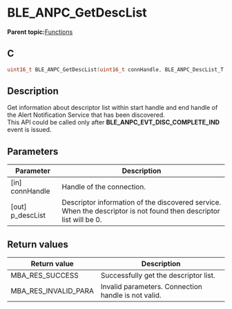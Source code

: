 # BLE\_ANPC\_GetDescList

**Parent topic:**[Functions](GUID-5028AA06-788A-4B7E-B273-018FF2507CA1.md)

## C

```c
uint16_t BLE_ANPC_GetDescList(uint16_t connHandle, BLE_ANPC_DescList_T *p_descList);
```

## Description

Get information about descriptor list within start handle and end handle of the Alert Notification Service that has been discovered.<br />This API could be called only after **BLE\_ANPC\_EVT\_DISC\_COMPLETE\_IND** event is issued.

## Parameters

|Parameter|Description|
|---------|-----------|
|\[in\] connHandle|Handle of the connection.|
|\[out\] p\_descList|Descriptor information of the discovered service. When the descriptor is not found then descriptor list will be 0.|

## Return values

|Return value|Description|
|------------|-----------|
|MBA\_RES\_SUCCESS|Successfully get the descriptor list.|
|MBA\_RES\_INVALID\_PARA|Invalid parameters. Connection handle is not valid.|

